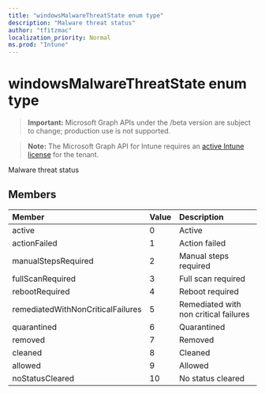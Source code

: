 ```yaml
---
title: "windowsMalwareThreatState enum type"
description: "Malware threat status"
author: "tfitzmac"
localization_priority: Normal
ms.prod: "Intune"
---
```


# windowsMalwareThreatState enum type

> **Important:** Microsoft Graph APIs under the /beta version are subject to change; production use is not supported.

> **Note:** The Microsoft Graph API for Intune requires an [active Intune license](https://go.microsoft.com/fwlink/?linkid=839381) for the tenant.

Malware threat status

## Members
|Member|Value|Description|
|:---|:---|:---|
|active|0|Active|
|actionFailed|1|Action failed|
|manualStepsRequired|2|Manual steps required|
|fullScanRequired|3|Full scan required|
|rebootRequired|4|Reboot required|
|remediatedWithNonCriticalFailures|5|Remediated with non critical failures |
|quarantined|6|Quarantined|
|removed|7|Removed|
|cleaned|8|Cleaned|
|allowed|9|Allowed|
|noStatusCleared|10|No status cleared|




